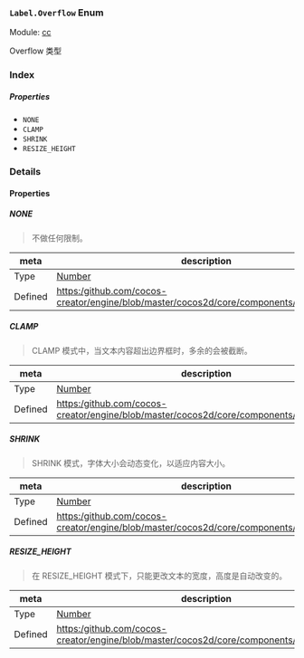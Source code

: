 ### `Label.Overflow` Enum



Module: [cc](../modules/cc.md)




Overflow 类型

### Index

##### Properties

  - `NONE`
  - `CLAMP`
  - `SHRINK`
  - `RESIZE_HEIGHT`

### Details

#### Properties


##### NONE

> 不做任何限制。

| meta | description |
|------|-------------|
| Type | <a href="https://developer.mozilla.org/en/JavaScript/Reference/Global_Objects/Number" class="crosslink external" target="_blank">Number</a> |
| Defined | [https:/github.com/cocos-creator/engine/blob/master/cocos2d/core/components/CCLabel.js:80](https:/github.com/cocos-creator/engine/blob/master/cocos2d/core/components/CCLabel.js#L80) |



##### CLAMP

> CLAMP 模式中，当文本内容超出边界框时，多余的会被截断。

| meta | description |
|------|-------------|
| Type | <a href="https://developer.mozilla.org/en/JavaScript/Reference/Global_Objects/Number" class="crosslink external" target="_blank">Number</a> |
| Defined | [https:/github.com/cocos-creator/engine/blob/master/cocos2d/core/components/CCLabel.js:85](https:/github.com/cocos-creator/engine/blob/master/cocos2d/core/components/CCLabel.js#L85) |



##### SHRINK

> SHRINK 模式，字体大小会动态变化，以适应内容大小。

| meta | description |
|------|-------------|
| Type | <a href="https://developer.mozilla.org/en/JavaScript/Reference/Global_Objects/Number" class="crosslink external" target="_blank">Number</a> |
| Defined | [https:/github.com/cocos-creator/engine/blob/master/cocos2d/core/components/CCLabel.js:90](https:/github.com/cocos-creator/engine/blob/master/cocos2d/core/components/CCLabel.js#L90) |



##### RESIZE_HEIGHT

> 在 RESIZE_HEIGHT 模式下，只能更改文本的宽度，高度是自动改变的。

| meta | description |
|------|-------------|
| Type | <a href="https://developer.mozilla.org/en/JavaScript/Reference/Global_Objects/Number" class="crosslink external" target="_blank">Number</a> |
| Defined | [https:/github.com/cocos-creator/engine/blob/master/cocos2d/core/components/CCLabel.js:95](https:/github.com/cocos-creator/engine/blob/master/cocos2d/core/components/CCLabel.js#L95) |


